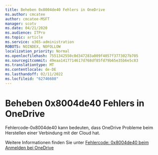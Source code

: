 ```yaml
---
title: Beheben 0x8004de40 Fehlers in OneDrive
ms.author: cmcatee
author: cmcatee-MSFT
manager: scotv
ms.date: 04/21/2020
ms.audience: ITPro
ms.topic: article
ms.service: o365-administration
ROBOTS: NOINDEX, NOFOLLOW
localization_priority: Normal
ms.openlocfilehash: 7551342550c0d347283a009f4057f3773027b705
ms.sourcegitcommit: 49eaa1417714617d768df85fd79b65e35b6e5c83
ms.translationtype: MT
ms.contentlocale: de-DE
ms.lasthandoff: 02/11/2022
ms.locfileid: "62746608"
---
```

# <a name="fix-0x8004de40-error-in-onedrive"></a>Beheben 0x8004de40 Fehlers in OneDrive

Fehlercode-0x8004de40 kann bedeuten, dass OneDrive Probleme beim Herstellen einer Verbindung mit der Cloud hat. 

Weitere Informationen finden Sie unter [Fehlercode: 0x8004de40 beim Anmelden bei OneDrive](https://docs.microsoft.com/sharepoint/troubleshoot/administration/error-0x8004de40-in-onedrive)